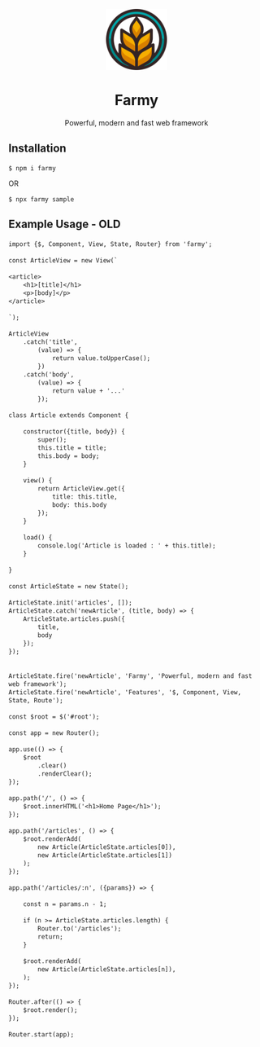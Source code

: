 <p align="center"><img width="120" src="https://raw.githubusercontent.com/ns221102/farmy/master/farmy.png" alt="Farmy logo"></p>

<h1 align="center">Farmy</h1>

<p align="center">Powerful, modern and fast web framework</p>

<h2>Installation</h2>

```
$ npm i farmy
```
OR
```
$ npx farmy sample
```
<h2>Example Usage - OLD</h2>

```
import {$, Component, View, State, Router} from 'farmy';

const ArticleView = new View(`

<article>
	<h1>[title]</h1>
	<p>[body]</p>
</article>

`);

ArticleView
	.catch('title',
		(value) => {
			return value.toUpperCase();
		})
	.catch('body',
		(value) => {
			return value + '...'
		});

class Article extends Component {
	
	constructor({title, body}) {
		super();
		this.title = title;
		this.body = body;
	}
	
	view() {
		return ArticleView.get({
			title: this.title,
			body: this.body
		});
	}
	
	load() {
		console.log('Article is loaded : ' + this.title);
	}
	
}

const ArticleState = new State();

ArticleState.init('articles', []);
ArticleState.catch('newArticle', (title, body) => {
	ArticleState.articles.push({
		title,
		body
	});
});


ArticleState.fire('newArticle', 'Farmy', 'Powerful, modern and fast web framework');
ArticleState.fire('newArticle', 'Features', '$, Component, View, State, Route');

const $root = $('#root');

const app = new Router();

app.use(() => {
	$root
		.clear()
		.renderClear();
});

app.path('/', () => {
	$root.innerHTML('<h1>Home Page</h1>');
});

app.path('/articles', () => {
	$root.renderAdd(
		new Article(ArticleState.articles[0]),
		new Article(ArticleState.articles[1])
	);
});

app.path('/articles/:n', ({params}) => {
	
	const n = params.n - 1;
	
	if (n >= ArticleState.articles.length) {
		Router.to('/articles');
		return;
	}
	
	$root.renderAdd(
		new Article(ArticleState.articles[n]),
	);
});

Router.after(() => {
	$root.render();
});

Router.start(app);
```